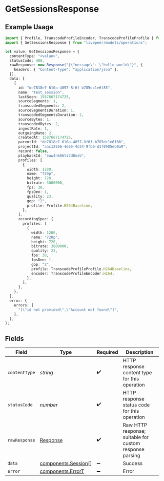 # GetSessionsResponse

## Example Usage

```typescript
import { Profile, TranscodeProfileEncoder, TranscodeProfileProfile } from "livepeer/models/components";
import { GetSessionsResponse } from "livepeer/models/operations";

let value: GetSessionsResponse = {
  contentType: "<value>",
  statusCode: 408,
  rawResponse: new Response("{\"message\": \"hello world\"}", {
    headers: { "Content-Type": "application/json" },
  }),
  data: [
    {
      id: "de7818e7-610a-4057-8f6f-b785dc1e6f88",
      name: "test_session",
      lastSeen: 1587667174725,
      sourceSegments: 1,
      transcodedSegments: 2,
      sourceSegmentsDuration: 1,
      transcodedSegmentsDuration: 2,
      sourceBytes: 1,
      transcodedBytes: 2,
      ingestRate: 1,
      outgoingRate: 2,
      createdAt: 1587667174725,
      parentId: "de7818e7-610a-4057-8f6f-b785dc1e6f88",
      projectId: "aac12556-4d65-4d34-9fb6-d1f0985eb0a9",
      record: false,
      playbackId: "eaw4nk06ts2d0mzb",
      profiles: [
        {
          width: 1280,
          name: "720p",
          height: 720,
          bitrate: 3000000,
          fps: 30,
          fpsDen: 1,
          quality: 23,
          gop: "2",
          profile: Profile.H264Baseline,
        },
      ],
      recordingSpec: {
        profiles: [
          {
            width: 1280,
            name: "720p",
            height: 720,
            bitrate: 3000000,
            quality: 23,
            fps: 30,
            fpsDen: 1,
            gop: "2",
            profile: TranscodeProfileProfile.H264Baseline,
            encoder: TranscodeProfileEncoder.H264,
          },
        ],
      },
    },
  ],
  error: {
    errors: [
      "[\"id not provided\",\"Account not found\"]",
    ],
  },
};
```

## Fields

| Field                                                                 | Type                                                                  | Required                                                              | Description                                                           |
| --------------------------------------------------------------------- | --------------------------------------------------------------------- | --------------------------------------------------------------------- | --------------------------------------------------------------------- |
| `contentType`                                                         | *string*                                                              | :heavy_check_mark:                                                    | HTTP response content type for this operation                         |
| `statusCode`                                                          | *number*                                                              | :heavy_check_mark:                                                    | HTTP response status code for this operation                          |
| `rawResponse`                                                         | [Response](https://developer.mozilla.org/en-US/docs/Web/API/Response) | :heavy_check_mark:                                                    | Raw HTTP response; suitable for custom response parsing               |
| `data`                                                                | [components.Session](../../models/components/session.md)[]            | :heavy_minus_sign:                                                    | Success                                                               |
| `error`                                                               | [components.ErrorT](../../models/components/errort.md)                | :heavy_minus_sign:                                                    | Error                                                                 |